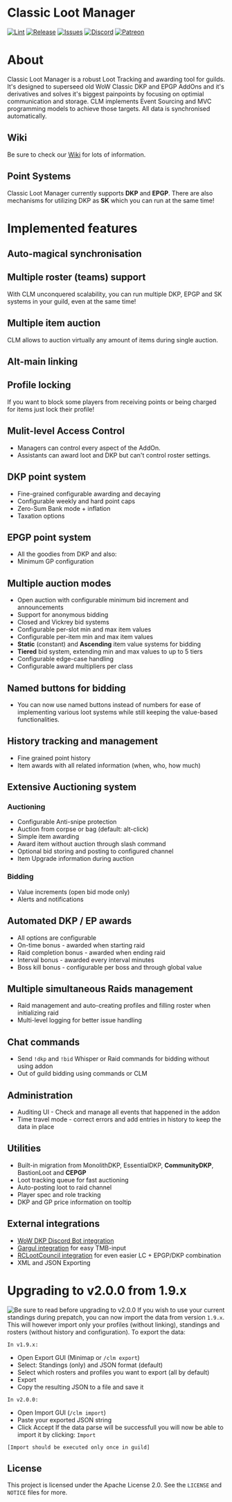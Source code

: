 # Classic Loot Manager

[![Lint](https://github.com/ClassicLootManager/ClassicLootManager/actions/workflows/lint.yml/badge.svg)](https://github.com/ClassicLootManager/ClassicLootManager)
[![Release](https://img.shields.io/github/v/release/ClassicLootManager/classiclootmanager.svg?color=important)](https://github.com/ClassicLootManager/ClassicLootManager/releases)
[![Issues](https://img.shields.io/github/issues/ClassicLootManager/classiclootmanager?color=blue)](https://github.com/ClassicLootManager/ClassicLootManager/issues)
[![Discord](https://img.shields.io/discord/813686248841019392?label=discord)](https://discord.gg/Qjn8KdD8yt)
[![Patreon](https://img.shields.io/badge/Support%20CLM-Patreon-red)](https://www.patreon.com/classiclootmanager)

# About
Classic Loot Manager is a robust Loot Tracking and awarding tool for guilds.
It's designed to superseed old WoW Classic DKP and EPGP AddOns and it's derivatives and solves it's biggest painpoints by focusing on optimial communication and storage. CLM implements Event Sourcing and MVC programming models to achieve those targets. All data is synchronised automatically.

## Wiki
Be sure to check our [Wiki](https://github.com/ClassicLootManager/ClassicLootManager/wiki) for lots of information.

## Point Systems
Classic Loot Manager currently supports **DKP** and **EPGP**. There are also mechanisms for utilizing DKP as **SK** which you can run at the same time!

# Implemented features
## Auto-magical synchronisation
## Multiple roster (teams) support
With CLM unconquered scalability, you can run multiple DKP, EPGP and SK systems in your guild, even at the same time!
## Multiple item auction
CLM allows to auction virtually any amount of items during single auction.
## Alt-main linking
## Profile locking
If you want to block some players from receiving points or being charged for items just lock their profile!
## Mulit-level Access Control
* Managers can control every aspect of the AddOn.
* Assistants can award loot and DKP but can't control roster 
settings.
## DKP point system
* Fine-grained configurable awarding and decaying
* Configurable weekly and hard point caps
* Zero-Sum Bank mode + inflation
* Taxation options
## EPGP point system
* All the goodies from DKP and also:
* Minimum GP configuration
## Multiple auction modes
* Open auction with configurable minimum bid increment and announcements
* Support for anonymous bidding
* Closed and Vickrey bid systems
* Configurable per-slot min and max item values
* Configurable per-item min and max item values
* **Static** (constant) and **Ascending** item value systems for bidding
* **Tiered** bid system, extending min and max values to up to 5 tiers
* Configurable edge-case handling
* Configurable award multipliers per class

## Named buttons for bidding
* You can now use named buttons instead of numbers for ease of implementing various loot systems while still keeping the value-based functionalities.

## History tracking and management
* Fine grained point history
* Item awards with all related information (when, who, how much)
## Extensive Auctioning system
### Auctioning
* Configurable Anti-snipe protection
* Auction from corpse or bag (default: alt-click)
* Simple item awarding
* Award item without auction through slash command
* Optional bid storing and posting to configured channel
* Item Upgrade information during auction
### Bidding
* Value increments (open bid mode only)
* Alerts and notifications
## Automated DKP / EP awards
* All options are configurable
* On-time bonus - awarded when starting raid
* Raid completion bonus - awarded when ending raid
* Interval bonus - awarded every interval minutes
* Boss kill bonus - configurable per boss and through global value
## Multiple simultaneous Raids management
* Raid management and auto-creating profiles and filling roster when initializing raid
* Multi-level logging for better issue handling
## Chat commands
* Send `!dkp` and `!bid` Whisper or Raid commands for bidding without using addon
* Out of guild bidding using commands or CLM
## Administration
* Auditing UI - Check and manage all events that happened in the addon
* Time travel mode - correct errors and add entries in history to keep the data in place
## Utilities
* Built-in migration from MonolithDKP, EssentialDKP, **CommunityDKP**, BastionLoot and **CEPGP**
* Loot tracking queue for fast auctioning
* Auto-posting loot to raid channel
* Player spec and role tracking
* DKP and GP price information on tooltip
## External integrations
* [WoW DKP Discord Bot integration](http://tiny.one/wowdkpbot-discord)
* [Gargul integration](https://github.com/papa-smurf/Gargul) for easy TMB-input
* [RCLootCouncil integration](https://github.com/evil-morfar/RCLootCouncil_Classic) for even easier LC + EPGP/DKP combination
* XML and JSON Exporting


# Upgrading to v2.0.0 from 1.9.x
 ![Be sure to read before upgrading to v2.0.0](https://cdn.discordapp.com/attachments/843129642298376252/1017720926055452763/clm_read1.png)
If you wish to use your current standings during prepatch, you can now import the data from version `1.9.x`. This will however import only your profiles (without linking), standings and rosters (without history and configuration).
To export the data:  

`In v1.9.x:`
  - Open Export GUI (Minimap or `/clm export`)
  - Select: Standings (only) and JSON format (default)
  - Select which rosters and profiles you want to export (all by default)
  - Export
  - Copy the resulting JSON to a file and save it
  
`In v2.0.0:`
  - Open Import GUI (`/clm import`)
  - Paste your exported JSON string
  - Click Accept
If the data parse will be successfull you will now be able to import it by clicking:
`Import`
```
[Import should be executed only once in guild]
```

License
--------------

This project is licensed under the Apache License 2.0. See the `LICENSE` and `NOTICE` files for more.